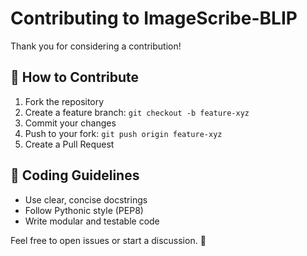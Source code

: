 # Contributing to ImageScribe-BLIP

Thank you for considering a contribution!

## 📌 How to Contribute

1. Fork the repository
2. Create a feature branch: `git checkout -b feature-xyz`
3. Commit your changes
4. Push to your fork: `git push origin feature-xyz`
5. Create a Pull Request

## 📐 Coding Guidelines

- Use clear, concise docstrings
- Follow Pythonic style (PEP8)
- Write modular and testable code

Feel free to open issues or start a discussion. 🙌

